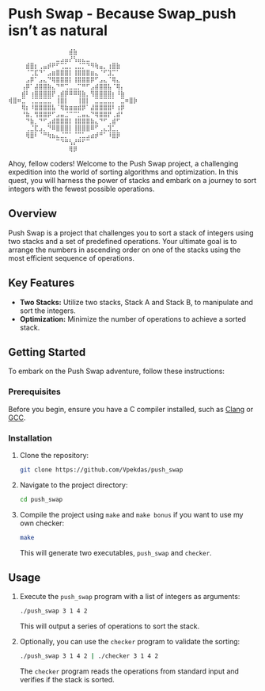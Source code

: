 # Push Swap - Because Swap_push isn’t as natural

```
⠀⠀⠀⠀⠀⠀⠀⠀⠀⠀⠀⠀⠀⠀⣾⣷⠀⠀⠀⠀⠀⠀⠀⠀⠀⠀⠀⠀⠀⠀
⠀⠀⠀⠀⠀⠀⠀⠀⠀⠀⠀⣀⣠⣤⡜⢣⣤⣄⣀⠀⠀⠀⠀⠀⠀⠀⠀⠀⠀⠀
⠀⠀⠀⠀⣾⣿⡆⢀⣤⡾⠟⠋⢉⣁⡀⢀⣈⡉⠙⠻⢷⣤⡀⢰⣿⣷⠀⠀⠀⠀
⠀⠀⠀⠀⠈⢉⣏⠙⠁⣠⣶⣿⣿⣿⡇⢸⣿⣿⣿⣶⣄⠈⠋⣹⡉⠁⠀⠀⠀⠀
⠀⠀⠀⠀⣠⡿⠁⣠⣄⠙⢿⣿⣿⣿⡇⢸⣿⣿⣿⡿⠋⣠⣄⠈⢿⣄⠀⠀⠀⠀
⠀⠀⠀⢠⡿⠁⣼⣿⣿⣷⣄⠙⠛⢉⣀⣀⡉⠛⠋⣠⣾⣿⣿⣧⠈⢿⡄⠀⠀⠀
⠀⠀⠀⣾⠇⢰⣿⣿⣿⣿⡟⢀⣾⡿⠿⠿⢿⣷⡀⢻⣿⣿⣿⣿⡆⠸⣷⠀⠀⠀
⢾⣿⠶⣉⠀⢈⣉⣉⣉⣉⠀⢸⣿⡇⠀⠀⢸⣿⡇⠀⣉⣉⣉⣉⡁⠀⣉⠶⣿⡷
⠀⠀⠀⢿⡆⠸⣿⣿⣿⣿⣧⠈⢿⣷⣶⣶⣾⡿⠁⣼⣿⣿⣿⣿⠇⢰⡿⠀⠀⠀
⠀⠀⠀⠘⣷⡀⢻⣿⣿⡿⠋⣠⣤⣈⠉⠉⣁⣤⣄⠙⢿⣿⣿⡟⢀⣾⠃⠀⠀⠀
⠀⠀⠀⠀⠙⣷⡀⠙⠋⣠⣾⣿⣿⣿⡇⢸⣿⣿⣿⣷⣄⠙⠋⢀⣾⠋⠀⠀⠀⠀
⠀⠀⠀⠀⢀⣈⣏⣠⡀⠙⠿⣿⣿⣿⡇⢸⣿⣿⣿⠿⠋⢀⣄⣹⣁⡀⠀⠀⠀⠀
⠀⠀⠀⠀⢿⣿⠇⠈⠛⢷⣦⣄⣈⡉⠁⠈⢉⣁⣠⣴⡾⠛⠁⠸⣿⡿⠀⠀⠀⠀
⠀⠀⠀⠀⠀⠀⠀⠀⠀⠀⠀⠉⠙⠛⢣⡜⠛⠋⠉⠀⠀⠀⠀⠀⠀⠀⠀⠀⠀⠀
⠀⠀⠀⠀⠀⠀⠀⠀⠀⠀⠀⠀⠀⠀⢿⡿⠀⠀⠀⠀⠀⠀⠀⠀⠀⠀⠀⠀⠀⠀
```

Ahoy, fellow coders! Welcome to the Push Swap project, a challenging expedition into the world of sorting algorithms and optimization. In this quest, you will harness the power of stacks and embark on a journey to sort integers with the fewest possible operations.

## Overview

Push Swap is a project that challenges you to sort a stack of integers using two stacks and a set of predefined operations. Your ultimate goal is to arrange the numbers in ascending order on one of the stacks using the most efficient sequence of operations.

## Key Features

- **Two Stacks:** Utilize two stacks, Stack A and Stack B, to manipulate and sort the integers.
- **Optimization:** Minimize the number of operations to achieve a sorted stack.

## Getting Started

To embark on the Push Swap adventure, follow these instructions:

### Prerequisites

Before you begin, ensure you have a C compiler installed, such as [Clang](https://clang.llvm.org/) or [GCC](https://gcc.gnu.org/).

### Installation

1. Clone the repository:

    ```bash
    git clone https://github.com/Vpekdas/push_swap
    ```

2. Navigate to the project directory:

    ```bash
    cd push_swap
    ```

3. Compile the project using `make` and `make bonus` if you want to use my own checker:

    ```bash
    make
    ```

    This will generate two executables, `push_swap` and `checker`.

## Usage

1. Execute the `push_swap` program with a list of integers as arguments:

    ```bash
    ./push_swap 3 1 4 2
    ```

    This will output a series of operations to sort the stack.

2. Optionally, you can use the `checker` program to validate the sorting:

    ```bash
    ./push_swap 3 1 4 2 | ./checker 3 1 4 2
    ```

    The `checker` program reads the operations from standard input and verifies if the stack is sorted.
